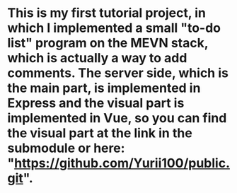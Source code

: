 # This is my first tutorial project, in which I implemented a small "to-do list" program on the MEVN stack, which is actually a way to add comments. The server side, which is the main part, is implemented in Express and the visual part is implemented in Vue, so you can find the visual part at the link in the submodule or here: "https://github.com/Yurii100/public.git".
